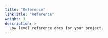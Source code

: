 ```yaml
---
title: "Reference"
linkTitle: "Reference"
weight: 3
description: >
  Low level reference docs for your project.
---
```


